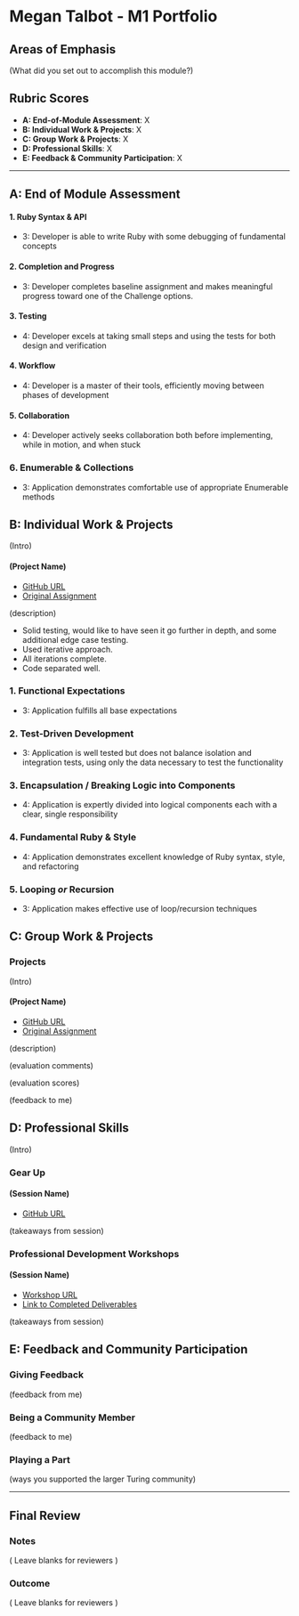 # Megan Talbot - M1 Portfolio

## Areas of Emphasis

(What did you set out to accomplish this module?)

## Rubric Scores

* **A: End-of-Module Assessment**: X
* **B: Individual Work & Projects**: X
* **C: Group Work & Projects**: X
* **D: Professional Skills**: X
* **E: Feedback & Community Participation**: X

-----------------------

## A: End of Module Assessment

#### 1. Ruby Syntax & API

* 3: Developer is able to write Ruby with some debugging of fundamental concepts

#### 2. Completion and Progress

* 3: Developer completes baseline assignment and makes meaningful progress toward one of the Challenge options.

#### 3. Testing

* 4: Developer excels at taking small steps and using the tests for both design and verification

#### 4. Workflow

* 4: Developer is a master of their tools, efficiently moving between phases of development

#### 5. Collaboration

* 4: Developer actively seeks collaboration both before implementing, while in motion, and when stuck

### 6. Enumerable & Collections

* 3: Application demonstrates comfortable use of appropriate Enumerable methods



## B: Individual Work & Projects

(Intro)

#### (Project Name)

* [GitHub URL](https://github.com/meganft/jungle_beats)
* [Original Assignment](https://github.com/turingschool/curriculum/blob/master/source/projects/jungle_beat.markdown)

(description)

* Solid testing, would like to have seen it go further in depth, and some additional edge case testing.
* Used iterative approach.
* All iterations complete.
* Code separated well.


### 1. Functional Expectations

* 3: Application fulfills all base expectations

### 2. Test-Driven Development

* 3: Application is well tested but does not balance isolation and integration tests, using only the data necessary to test the functionality

### 3. Encapsulation / Breaking Logic into Components

* 4: Application is expertly divided into logical components each with a clear, single responsibility

### 4. Fundamental Ruby & Style

* 4:  Application demonstrates excellent knowledge of Ruby syntax, style, and refactoring

### 5. Looping *or* Recursion

* 3: Application makes effective use of loop/recursion techniques

## C: Group Work & Projects

### Projects

(Intro)

#### (Project Name)

* [GitHub URL]()
* [Original Assignment]()

(description)

(evaluation comments)

(evaluation scores)

(feedback to me)

## D: Professional Skills
(Intro)

### Gear Up
#### (Session Name)

* [GitHub URL]()

(takeaways from session)


### Professional Development Workshops
#### (Session Name)

* [Workshop URL]()
* [Link to Completed Deliverables]()

(takeaways from session)

## E: Feedback and Community Participation

### Giving Feedback

(feedback from me)

### Being a Community Member

(feedback to me)

### Playing a Part

(ways you supported the larger Turing community)

------------------

## Final Review

### Notes

( Leave blanks for reviewers )

### Outcome

( Leave blanks for reviewers )
